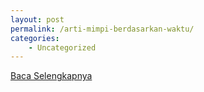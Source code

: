 ```yaml
---
layout: post
permalink: /arti-mimpi-berdasarkan-waktu/
categories:
    - Uncategorized
---
```


[Baca Selengkapnya](/02)